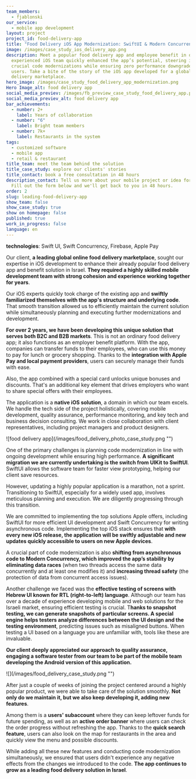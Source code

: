 ```yaml
---
team_members:
  - fjablonski
our_service:
  - mobile app development
layout: project
project_id: food-delivery-app
title: "Food Delivery iOS App Modernization: SwiftUI & Modern Concurrency Migrations"
image: /images/case_study_ios_delivery_app.png
description: Meet a popular food delivery app and employee benefit in one. Our
  experienced iOS team quickly enhanced the app’s potential, steering it through
  crucial code modernizations while ensuring zero performance downgrades for
  users. Take a bite of the story of the iOS app developed for a global food
  delivery marketplace.
hero_image: /images/case_study_food_delivery_app_modernization.png
Hero Image_alt: food delivery app
social_media_previev: /images/fb_preview_case_study_food_delivery_app.png
social_media_previev_alt: food delivery app
bar_achievements:
  - number: 2+
    label: Years of collaboration
  - number: "6"
    label: Bright team members
  - number: 7k+
    label: Restaurants in the system
tags:
  - customized software
  - mobile app
  - retail & restaurant
title_team: meet the team behind the solution
title_case_study: explore our clients' stories
title_contact: book a free consultation in 48 hours
description_contact: Tell us more about your mobile project or idea for an app.
  Fill out the form below and we'll get back to you in 48 hours.
order: 2
slug: leading-food-delivery-app
show_team: false
show_case_study: true
show on homepage: false
published: true
work_in_progress: false
language: en
---
```

<TitleWithIcon sectionTitle="technologies" titleIcon="/images/skills.svg" titleIconAlt="technologies" />

<Gallery images='[{"src":"/images/swift_icon_stack.svg","alt":"Swift"},{"src":"/images/firebase_logo_stack_new.svg","alt":"Firebase"},{"src":"/images/applepay.svg","alt":"Apple Pay"},{"src":"/images/sentry.svg","alt":"Sentry"}]' />

**technologies**: Swift UI, Swift Concurrency, Firebase, Apple Pay

<TitleWithIcon sectionTitle="problem: finding a cohesive iOS development team" titleIcon="/images/icon_title_about.svg" titleIconAlt="problem" />

Our client, **a leading global online food delivery marketplace**, sought our expertise in iOS development to enhance their already popular food delivery app and benefit solution in Israel. **They required a highly skilled mobile development team with strong cohesion and experience working together for years**.

Our iOS experts quickly took charge of the existing app and **swiftly familiarized themselves with the app's structure and underlying code**. That smooth transition allowed us to efficiently maintain the current solution while simultaneously planning and executing further modernizations and development.

<TitleWithIcon sectionTitle="the solution: food delivery app serving two different groups" titleIcon="/images/flag.png" titleIconAlt="the solution" />

**For over 2 years, we have been developing this unique solution that serves both B2C and B2B markets**. This is not an ordinary food delivery app; it also functions as an employer benefit platform. With the app, companies can transfer funds to their employees, who can use this money to pay for lunch or grocery shopping. Thanks to the **integration with Apple Pay and local payment providers**, users can securely manage their funds with ease.

Also, the app combined with a special card unlocks unique bonuses and discounts. That's an additional key element that drives employers who want to share special offers with their employees.

The application is a **native iOS solution**, a domain in which our team excels. We handle the tech side of the project holistically, covering mobile development, quality assurance, performance monitoring, and key tech and business decision consulting. We work in close collaboration with client representatives, including project managers and product designers.

<div className="image">![food delivery app](/images/food_delivery_photo_case_study.png "")</div>

<TitleWithIcon sectionTitle="challenge: user-friendly code modernization with migration from UIKit to SwiftUI" titleIcon="/images/gearwheel.svg" titleIconAlt="challenge" />

One of the primary challenges is planning code modernization in line with ongoing development while ensuring high performance. **A significant migration we are currently undertaking is the switch from UIKit to SwiftUI**. SwiftUI allows the software team for faster view prototyping, helping our client save resources.

However, updating a highly popular application is a marathon, not a sprint. Transitioning to SwiftUI, especially for a widely used app, involves meticulous planning and execution. We are diligently progressing through this transition.

We are committed to implementing the top solutions Apple offers, including SwiftUI for more efficient UI development and Swift Concurrency for writing asynchronous code. Implementing the top iOS stack ensures that **with every new iOS release, the application will be swiftly adjustable and new updates quickly accessible to users on new Apple devices**.

A crucial part of code modernization is also **shifting from asynchronous code to Modern Concurrency, which improved the app’s stability by eliminating data races** (when two threads access the same data concurrently and at least one modifies it) and **increasing thread safety** (the protection of data from concurrent access issues).

Another challenge we faced was the **effective testing of screens with Hebrew UI known for RTL (right-to-left) language**. Although our team has over a decade of experience developing mobile and web solutions for the Israeli market, ensuring efficient testing is crucial. T**hanks to snapshot testing, we can generate snapshots of particular screens. A special engine helps testers analyze differences between the UI design and the testing environment**, predicting issues such as misaligned buttons. When testing a UI based on a language you are unfamiliar with, tools like these are invaluable. 

**Our client deeply appreciated our approach to quality assurance, engaging a software tester from our team to be part of the mobile team developing the Android version of this application.**

<div className="image">![](/images/food_delivery_case_study.png "")</div>

<TitleWithIcon sectionTitle="the result: scaling leading food delivery solution" titleIcon="/images/icon_result_svg.svg" titleIconAlt="the results of the collaboration" />

After just a couple of weeks of joining the project centered around a highly popular product, we were able to take care of the solution smoothly. **Not only do we maintain it, but we also keep developing it, adding new features**.

Among them is a **users' subaccount** where they can keep leftover funds for future spending, as well as an **active order banner** where users can check the order progress without refreshing the app. Thanks to the **quick search feature**, users can also look on the map for restaurants in the area and quickly view the menu and possible discounts.

While adding all these new features and conducting code modernization simultaneously, we ensured that users didn't experience any negative effects from the changes we introduced to the code. **The app continues to grow as a leading food delivery solution in Israel**.